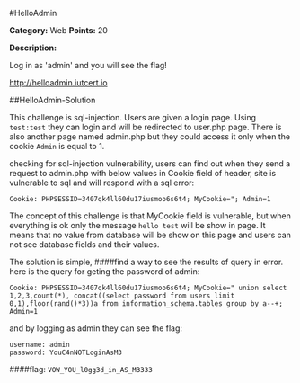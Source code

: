 #HelloAdmin

**Category:** Web
**Points:** 20

**Description:**

Log in as 'admin' and you will see the flag!

http://helloadmin.iutcert.io

##HelloAdmin-Solution

This challenge is sql-injection. Users are given a login page. Using ```test:test``` they can login and will be redirected to user.php page.
There is also another page named admin.php but they could access it only when the cookie ```Admin``` is equal to 1.

checking for sql-injection vulnerability, users can find out when they send a request to admin.php with below values in Cookie field of header, site is vulnerable to sql and will respond with a sql error:

```
Cookie: PHPSESSID=3407qk4ll60du17iusmoo6s6t4; MyCookie="; Admin=1
```

The concept of this challenge is that MyCookie field is vulnerable, but when everything is ok only the message ```hello test``` will be show in page.
It means that no value from database will be show on this page and users can not see database fields and their values.

The solution is simple, 
####find a way to see the results of query in error. 
here is the query for geting the password of admin:

```
Cookie: PHPSESSID=3407qk4ll60du17iusmoo6s6t4; MyCookie=" union select 1,2,3,count(*), concat((select password from users limit 0,1),floor(rand()*3))a from information_schema.tables group by a--+; Admin=1
```

and by logging as admin they can see the flag:

```
username: admin
password: YouC4nNOTLoginAsM3
```
####flag: ```VOW_YOU_l0gg3d_in_AS_M3333```